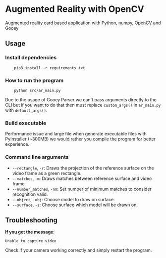 # Augmented Reality with OpenCV 
Augmented reality card based application with Python, numpy, OpenCV and Gooey 

## **Usage** 

<!-- * Place the image of the surface to be tracked inside the `reference` folder.
* On line 36 of `src/ar_main.py` replace `'model.jpg'` with the name of the image you just copied inside the `reference` folder.
* On line 40 of `src/ar_main.py` replace `'fox.obj'` with the name of the model you want to render. To change the size of the rendered model change the scale parameter (number `3`) in line 103 of `src/ar_main.py` by a suitable number. This might require some trial and error.
* Open a terminal session inside the project folder and run `python src/ar_main.py` -->
### **Install dependencies** 
``` 
    pip3 install -r requirements.txt
``` 

### **How to run the program** 
``` 
    python src/ar_main.py
```
Due to the usage of Gooey Parser we can't pass arguments directly to the CLI but if you want to do that then must replace ``custom_args()`` in ``ar_main.py``  with ``default_args()``. 


### **Build executable** 
Performance issue and large file when generate executable files with PyInstaller (~300MB) we would rather you compile the program for better experience. 

### **Command line arguments** 
* `--rectangle`, `-r`: Draws the projection of the reference surface on the video frame as a green rectangle.
* `--matches`, `-m`: Draws matches between reference surface and video frame.
* `--number_matches`, `-nm`: Set number of minimum matches to consider recognition valid. 
* `--object`, `-obj`: Choose model to draw on surface.
* `--surface`, `-s`: Choose surface which model will be drawn on.

## Troubleshooting

**If you get the message**:

```
Unable to capture video
```
Check if your camera working correctly and simply restart the program.  

